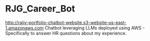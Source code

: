 # RJG_Career_Bot
http://rajiv-portfolio-chatbot-website.s3-website-us-east-1.amazonaws.com
Chatbot leveraging LLMs deployed using AWS - Specifically to answer HR questions about my experience.
